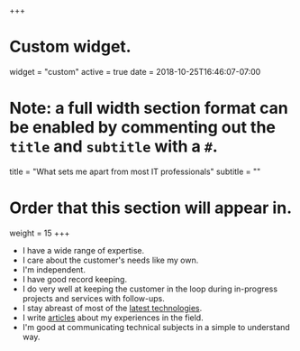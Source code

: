 +++
# Custom widget.
widget = "custom"
active = true
date = 2018-10-25T16:46:07-07:00

# Note: a full width section format can be enabled by commenting out the `title` and `subtitle` with a `#`.
title = "What sets me apart from most IT professionals"
subtitle = ""

# Order that this section will appear in.
weight = 15
+++
- I have a wide range of expertise.
- I care about the customer's needs like my own.
- I'm independent.
- I have good record keeping.
- I do very well at keeping the customer in the loop during in-progress projects and services with follow-ups.
- I stay abreast of most of the [latest technologies](/recommendations/).
- I write [articles](updates/) about my experiences in the field.
- I'm good at communicating technical subjects in a simple to understand way.
